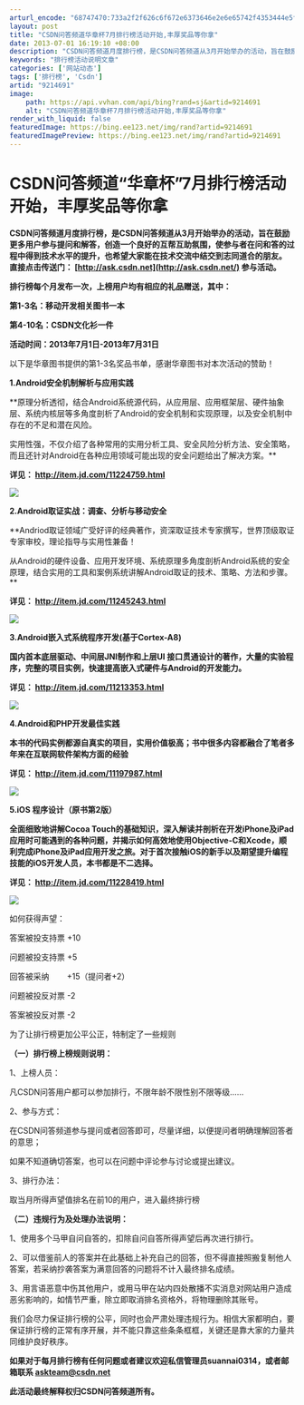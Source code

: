 ```yaml
---
arturl_encode: "68747470:733a2f2f626c6f672e6373646e2e6e65742f4353444e5f4173:6b2f61727469636c652f64657461696c732f39323134363931"
layout: post
title: "CSDN问答频道华章杯7月排行榜活动开始,丰厚奖品等你拿"
date: 2013-07-01 16:19:10 +08:00
description: "CSDN问答频道月度排行榜，是CSDN问答频道从3月开始举办的活动，旨在鼓励更多用户参与提问和解答，"
keywords: "排行榜活动说明文章"
categories: ['网站动态']
tags: ['排行榜', 'Csdn']
artid: "9214691"
image:
    path: https://api.vvhan.com/api/bing?rand=sj&artid=9214691
    alt: "CSDN问答频道华章杯7月排行榜活动开始,丰厚奖品等你拿"
render_with_liquid: false
featuredImage: https://bing.ee123.net/img/rand?artid=9214691
featuredImagePreview: https://bing.ee123.net/img/rand?artid=9214691
---
```


# CSDN问答频道“华章杯”7月排行榜活动开始，丰厚奖品等你拿

**CSDN问答频道月度排行榜，是CSDN问答频道从3月开始举办的活动，旨在鼓励更多用户参与提问和解答，创造一个良好的互帮互助氛围，使参与者在问和答的过程中得到技术水平的提升，也希望大家能在技术交流中结交到志同道合的朋友。
直接点击传送门：
[http://ask.csdn.net](http://ask.csdn.net/)
参与活动。**

**排行榜每个月发布一次，上榜用户均有相应的礼品赠送，其中：**

**第1-3名：移动开发相关图书一本**

**第4-10名：CSDN文化衫一件**

**活动时间：2013年7月1日-2013年7月31日**

以下是华章图书提供的第1-3名奖品书单，感谢华章图书对本次活动的赞助！

**1.Android安全机制解析与应用实践**

**原理分析透彻，结合Android系统源代码，从应用层、应用框架层、硬件抽象层、系统内核层等多角度剖析了Android的安全机制和实现原理，以及安全机制中存在的不足和潜在风险。
  
实用性强，不仅介绍了各种常用的实用分析工具、安全风险分析方法、安全策略，而且还针对Android在各种应用领域可能出现的安全问题给出了解决方案。**

**详见：
<http://item.jd.com/11224759.html>**

**![](https://img-blog.csdn.net/20130701160906953?watermark/2/text/aHR0cDovL2Jsb2cuY3Nkbi5uZXQvQ1NETl9Bc2s=/font/5a6L5L2T/fontsize/400/fill/I0JBQkFCMA==/dissolve/70/gravity/Center)**

**2.Android取证实战：调查、分析与移动安全**

**Andriod取证领域广受好评的经典著作，资深取证技术专家撰写，世界顶级取证专家审校，理论指导与实用性兼备！
  
从Android的硬件设备、应用开发环境、系统原理多角度剖析Android系统的安全原理，结合实用的工具和案例系统讲解Android取证的技术、策略、方法和步骤。**

**详见：
<http://item.jd.com/11245243.html>**

**![](https://img-blog.csdn.net/20130701161035984?watermark/2/text/aHR0cDovL2Jsb2cuY3Nkbi5uZXQvQ1NETl9Bc2s=/font/5a6L5L2T/fontsize/400/fill/I0JBQkFCMA==/dissolve/70/gravity/Center)**

**3.Android嵌入式系统程序开发(基于Cortex-A8)**

**国内首本底层驱动、中间层JNI制作和上层UI 接口贯通设计的著作，大量的实验程序，完整的项目实例，快速提高嵌入式硬件与Android的开发能力。**

**详见：
<http://item.jd.com/11213353.html>**

**![](https://img-blog.csdn.net/20130701161150765?watermark/2/text/aHR0cDovL2Jsb2cuY3Nkbi5uZXQvQ1NETl9Bc2s=/font/5a6L5L2T/fontsize/400/fill/I0JBQkFCMA==/dissolve/70/gravity/Center)**

**4.Android和PHP开发最佳实践**

**本书的代码实例都源自真实的项目，实用价值极高；书中很多内容都融合了笔者多年来在互联网软件架构方面的经验**

**详见：
<http://item.jd.com/11197987.html>**

**![](https://img-blog.csdn.net/20130701161314109?watermark/2/text/aHR0cDovL2Jsb2cuY3Nkbi5uZXQvQ1NETl9Bc2s=/font/5a6L5L2T/fontsize/400/fill/I0JBQkFCMA==/dissolve/70/gravity/Center)**

**5.iOS 程序设计（原书第2版）**

**全面细致地讲解Cocoa Touch的基础知识，深入解读并剖析在开发iPhone及iPad应用时可能遇到的各种问题，并揭示如何高效地使用Objective-C和Xcode，顺利完成iPhone及iPad应用开发之旅。对于首次接触iOS的新手以及期望提升编程技能的iOS开发人员，本书都是不二选择。**

**详见：
<http://item.jd.com/11228419.html>**

**![](https://img-blog.csdn.net/20130701161537968?watermark/2/text/aHR0cDovL2Jsb2cuY3Nkbi5uZXQvQ1NETl9Bc2s=/font/5a6L5L2T/fontsize/400/fill/I0JBQkFCMA==/dissolve/70/gravity/Center)**

如何获得声望：

答案被投支持票 +10

问题被投支持票 +5

回答被采纳        +15（提问者+2）

问题被投反对票 -2

答案被投反对票 -2

为了让排行榜更加公平公正，特制定了一些规则

**（一）排行榜上榜规则说明：**
  
  
1、上榜人员：
  
凡CSDN问答用户都可以参加排行，不限年龄不限性别不限等级……
  
  
2、参与方式：
  
在CSDN问答频道参与提问或者回答即可，尽量详细，以便提问者明确理解回答者的意思；
  
如果不知道确切答案，也可以在问题中评论参与讨论或提出建议。
  
  
3、排行办法：
  
取当月所得声望值排名在前10的用户，进入最终排行榜

**（二）违规行为及处理办法说明：**
  
1、使用多个马甲自问自答的，扣除自问自答所得声望后再次进行排行。
  
2、可以借鉴前人的答案并在此基础上补充自己的回答，但不得直接照搬复制他人答案，若采纳抄袭答案为满意回答的问题将不计入最终排名成绩。
  
3、用言语恶意中伤其他用户，或用马甲在站内四处散播不实消息对网站用户造成恶劣影响的，如情节严重，除立即取消排名资格外，将物理删除其账号。
  
  
我们会尽力保证排行榜的公平，同时也会严肃处理违规行为。相信大家都明白，要保证排行榜的正常有序开展，并不能只靠这些条条框框，关键还是靠大家的力量共同维护良好秩序。

  

**如果对于每月排行榜有任何问题或者建议欢迎私信管理员suannai0314，或者邮箱联系
[askteam@csdn.net](mailto:askteam@csdn.net)**

**此活动最终解释权归CSDN问答频道所有。**